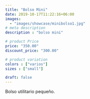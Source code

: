 ```yaml
---
title: "Bolso Mini"
date: 2019-10-17T11:22:16+06:00
images: 
  - "images/showcase/minibolso1.jpg"
# meta description
description : "bolso mini"

# product Price
price: "350.00"
discount_price: "300.00"

# product variation
colors : ["varios"]
sizes : ["small"]

draft: false
---
```


Bolso utilitario pequeño.